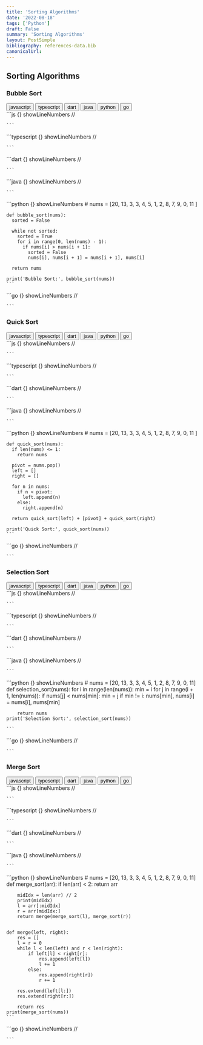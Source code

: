 ```yaml
---
title: 'Sorting Algorithms'
date: '2022-08-18'
tags: ['Python']
draft: False
summary: 'Sorting Algorithms'
layout: PostSimple
bibliography: references-data.bib
canonicalUrl:
---
```


## Sorting Algorithms

### Bubble Sort

<div className="tab-group">
  <div className="tab">
    <button id="js" className="tablinks">javascript</button>
    <button id="ts" className="tablinks">typescript</button>
    <button id="dart" className="tablinks">dart</button>
    <button id="java" className="tablinks">java</button>
    <button id="python" className="tablinks">python</button>
    <button id="go" className="tablinks">go</button>
  </div>

  <div id="js" className="tabcontent">
    ```js {} showLineNumbers
    //

    ```

  </div>

  <div id="ts" className="tabcontent">
    ```typescript {} showLineNumbers
    //

    ```

  </div>

  <div id="dart" className="tabcontent">
    ```dart {} showLineNumbers
    //

    ```

  </div>

  <div id="java" className="tabcontent">
    ```java {} showLineNumbers
    //

    ```

  </div>

  <div id="python" className="tabcontent">
    ```python {} showLineNumbers
    #
    nums = [20, 13, 3, 3, 4, 5, 1, 2, 8, 7, 9, 0, 11 ]

    def bubble_sort(nums):
      sorted = False

      while not sorted:
        sorted = True
        for i in range(0, len(nums) - 1):
          if nums[i] > nums[i + 1]:
            sorted = False
            nums[i], nums[i + 1] = nums[i + 1], nums[i]

      return nums

    print('Bubble Sort:', bubble_sort(nums))
    ```

  </div>

  <div id="go" className="tabcontent">
    ```go {} showLineNumbers
    //

    ```

  </div>
</div>

### Quick Sort

<div className="tab-group">
  <div className="tab">
    <button id="js" className="tablinks">javascript</button>
    <button id="ts" className="tablinks">typescript</button>
    <button id="dart" className="tablinks">dart</button>
    <button id="java" className="tablinks">java</button>
    <button id="python" className="tablinks">python</button>
    <button id="go" className="tablinks">go</button>
  </div>

  <div id="js" className="tabcontent">
    ```js {} showLineNumbers
    //

    ```

  </div>

  <div id="ts" className="tabcontent">
    ```typescript {} showLineNumbers
    //

    ```

  </div>

  <div id="dart" className="tabcontent">
    ```dart {} showLineNumbers
    //

    ```

  </div>

  <div id="java" className="tabcontent">
    ```java {} showLineNumbers
    //

    ```

  </div>

  <div id="python" className="tabcontent">
    ```python {} showLineNumbers
    #
    nums = [20, 13, 3, 3, 4, 5, 1, 2, 8, 7, 9, 0, 11 ]

    def quick_sort(nums):
      if len(nums) <= 1:
        return nums

      pivot = nums.pop()
      left = []
      right = []

      for n in nums:
        if n < pivot:
          left.append(n)
        else:
          right.append(n)

      return quick_sort(left) + [pivot] + quick_sort(right)

    print('Quick Sort:', quick_sort(nums))
    ```

  </div>

  <div id="go" className="tabcontent">
    ```go {} showLineNumbers
    //

    ```

  </div>
</div>

### Selection Sort

<div className="tab-group">
  <div className="tab">
    <button id="js" className="tablinks">javascript</button>
    <button id="ts" className="tablinks">typescript</button>
    <button id="dart" className="tablinks">dart</button>
    <button id="java" className="tablinks">java</button>
    <button id="python" className="tablinks">python</button>
    <button id="go" className="tablinks">go</button>
  </div>

  <div id="js" className="tabcontent">
    ```js {} showLineNumbers
    //

    ```

  </div>

  <div id="ts" className="tabcontent">
    ```typescript {} showLineNumbers
    //

    ```

  </div>

  <div id="dart" className="tabcontent">
    ```dart {} showLineNumbers
    //

    ```

  </div>

  <div id="java" className="tabcontent">
    ```java {} showLineNumbers
    //

    ```

  </div>

  <div id="python" className="tabcontent">
    ```python {} showLineNumbers
    #
    nums = [20, 13, 3, 3, 4, 5, 1, 2, 8, 7, 9, 0, 11]
    def selection_sort(nums):
        for i in range(len(nums)):
            min = i
            for j in range(i + 1, len(nums)):
                if nums[j] < nums[min]:
                    min = j
            if min != i:
                nums[min], nums[i] = nums[i], nums[min]

        return nums
    print('Selection Sort:', selection_sort(nums))

    ```

  </div>

  <div id="go" className="tabcontent">
    ```go {} showLineNumbers
    //

    ```

  </div>
</div>

### Merge Sort

<div className="tab-group">
  <div className="tab">
    <button id="js" className="tablinks">javascript</button>
    <button id="ts" className="tablinks">typescript</button>
    <button id="dart" className="tablinks">dart</button>
    <button id="java" className="tablinks">java</button>
    <button id="python" className="tablinks">python</button>
    <button id="go" className="tablinks">go</button>
  </div>

  <div id="js" className="tabcontent">
    ```js {} showLineNumbers
    //

    ```

  </div>

  <div id="ts" className="tabcontent">
    ```typescript {} showLineNumbers
    //

    ```

  </div>

  <div id="dart" className="tabcontent">
    ```dart {} showLineNumbers
    //

    ```

  </div>

  <div id="java" className="tabcontent">
    ```java {} showLineNumbers
    //

    ```

  </div>

  <div id="python" className="tabcontent">
    ```python {} showLineNumbers
    #
    nums = [20, 13, 3, 3, 4, 5, 1, 2, 8, 7, 9, 0, 11]
    def merge_sort(arr):
        if len(arr) < 2:
            return arr

        midIdx = len(arr) // 2
        print(midIdx)
        l = arr[:midIdx]
        r = arr[midIdx:]
        return merge(merge_sort(l), merge_sort(r))


    def merge(left, right):
        res = []
        l = r = 0
        while l < len(left) and r < len(right):
            if left[l] < right[r]:
                res.append(left[l])
                l += 1
            else:
                res.append(right[r])
                r += 1

        res.extend(left[l:])
        res.extend(right[r:])

        return res
    print(merge_sort(nums))
    ```

  </div>

  <div id="go" className="tabcontent">
    ```go {} showLineNumbers
    //

    ```

  </div>
</div>
